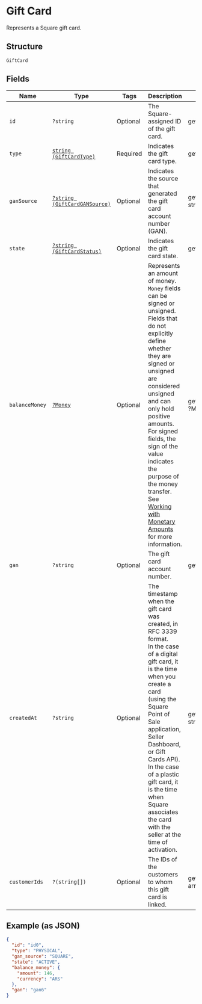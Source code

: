 
# Gift Card

Represents a Square gift card.

## Structure

`GiftCard`

## Fields

| Name | Type | Tags | Description | Getter | Setter |
|  --- | --- | --- | --- | --- | --- |
| `id` | `?string` | Optional | The Square-assigned ID of the gift card. | getId(): ?string | setId(?string id): void |
| `type` | [`string (GiftCardType)`](/doc/models/gift-card-type.md) | Required | Indicates the gift card type. | getType(): string | setType(string type): void |
| `ganSource` | [`?string (GiftCardGANSource)`](/doc/models/gift-card-gan-source.md) | Optional | Indicates the source that generated the gift card<br>account number (GAN). | getGanSource(): ?string | setGanSource(?string ganSource): void |
| `state` | [`?string (GiftCardStatus)`](/doc/models/gift-card-status.md) | Optional | Indicates the gift card state. | getState(): ?string | setState(?string state): void |
| `balanceMoney` | [`?Money`](/doc/models/money.md) | Optional | Represents an amount of money. `Money` fields can be signed or unsigned.<br>Fields that do not explicitly define whether they are signed or unsigned are<br>considered unsigned and can only hold positive amounts. For signed fields, the<br>sign of the value indicates the purpose of the money transfer. See<br>[Working with Monetary Amounts](https://developer.squareup.com/docs/build-basics/working-with-monetary-amounts)<br>for more information. | getBalanceMoney(): ?Money | setBalanceMoney(?Money balanceMoney): void |
| `gan` | `?string` | Optional | The gift card account number. | getGan(): ?string | setGan(?string gan): void |
| `createdAt` | `?string` | Optional | The timestamp when the gift card was created, in RFC 3339 format.<br>In the case of a digital gift card, it is the time when you create a card<br>(using the Square Point of Sale application, Seller Dashboard, or Gift Cards API).  <br>In the case of a plastic gift card, it is the time when Square associates the card with the<br>seller at the time of activation. | getCreatedAt(): ?string | setCreatedAt(?string createdAt): void |
| `customerIds` | `?(string[])` | Optional | The IDs of the customers to whom this gift card is linked. | getCustomerIds(): ?array | setCustomerIds(?array customerIds): void |

## Example (as JSON)

```json
{
  "id": "id0",
  "type": "PHYSICAL",
  "gan_source": "SQUARE",
  "state": "ACTIVE",
  "balance_money": {
    "amount": 146,
    "currency": "ARS"
  },
  "gan": "gan6"
}
```


